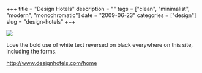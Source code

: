 +++
title = "Design Hotels"
description = ""
tags = ["clean", "minimalist", "modern", "monochromatic"]
date = "2009-06-23"
categories = ["design"]
slug = "design-hotels"
+++


 

  <div id="screens-thumbs" class="clearfix">
    <div class="txt-center" id="design-submission"><a href="http://www.designhotels.com/home"><img id='bluga-thumbnail-1772' class='bluga-thumbnail large' src='http://media.konigi.com/bluga/
wt4a40ef22423eb.jpg'/></a></div>  
  </div>   
<p>Love the bold use of white text reversed on black everywhere on this site, including the forms. </p>
<p><a href="http://www.designhotels.com/home">http://www.designhotels.com/home</a></p>




